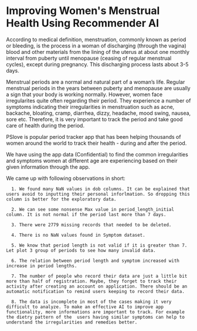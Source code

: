 # Improving Women's Menstrual Health Using Recommender AI

According to medical definition,  menstruation, commonly known as period or bleeding, is the process in a woman of discharging (through the vagina) blood and other materials from the lining of the uterus at about one monthly interval from puberty until menopause (ceasing of regular menstrual cycles), except during pregnancy. This discharging process lasts about 3-5 days.

Menstrual periods are a normal and natural part of a woman’s life. Regular menstrual periods in the years between puberty and menopause are usually a sign that your body is working normally. However, women face irregularites quite often regarding their period. They experience a number of symptoms indicating their irregularities in menstruation such as acne,	backache,	bloating, cramp,	diarrhea,	dizzy,	headache,	mood swing,	nausea,	sore etc.  Therefore, it is very important to track the period and take good care of health during the period. 

PSlove is popular period tracker app that has been helping thousands of women around the world to track their health - during and after the period. 

We have using the app data (Confidential) to find the common irregularities and symptoms women at different age are experiencing based on their given information through the app.

We came up with following observations in short:

      1. We found many NaN values in dob columns. It can be explained that users avoid to inputting their personal inforlmation. So dropping this column is better for the exploratory data.

      2. We can see some nonsense Max value in period_length_initial column. It is not normal if the period last more than 7 days.

      3. There were 2779 missing records that needed to be deleted.

      4. There is no NaN values found in Symptom dataset.

      5. We know that period length is not valid if it is greater than 7. Let plot 3 group of periods to see how many invalid data.

      6. The relation between period length and symptom increased with increase in period lengths.

      7. The number of people who record their data are just a little bit more than half of registration. Maybe, they forget to track their activity after creating an account on application. There should be an automatic notification to remind users keeping to record their data.

      8. The data is incomplete in most of the cases making it very difficult to analyze. To make an effective AI to improve app functionality, more informations are important to track. For example the dietry pattern of the  users having similar symptoms can help to understand the irregularities and remedies better. 



